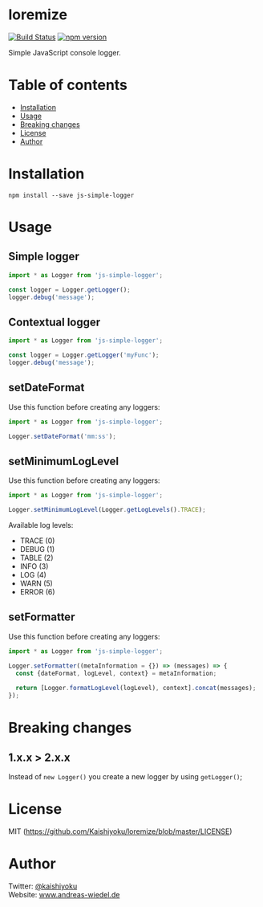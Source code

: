# loremize

[![Build Status](https://travis-ci.org/Kaishiyoku/js-simple-logger.svg?branch=master)](https://travis-ci.org/Kaishiyoku/js-simple-logger)
[![npm version](https://badge.fury.io/js/loremize.svg)](https://www.npmjs.com/package/js-simple-logger)

Simple JavaScript console logger.

Table of contents
=================
* [Installation](#installation)
* [Usage](#usage)
* [Breaking changes](#breaking-changes)
* [License](#license)
* [Author](#author)

Installation
============
`npm install --save js-simple-logger`

Usage
=====

Simple logger
-------------
```javascript
import * as Logger from 'js-simple-logger';

const logger = Logger.getLogger();
logger.debug('message');
```

Contextual logger
-----------------
```javascript
import * as Logger from 'js-simple-logger';

const logger = Logger.getLogger('myFunc');
logger.debug('message');
```

setDateFormat
-------------
Use this function before creating any loggers:

```javascript
import * as Logger from 'js-simple-logger';

Logger.setDateFormat('mm:ss');
```

setMinimumLogLevel
------------------
Use this function before creating any loggers:

```javascript
import * as Logger from 'js-simple-logger';

Logger.setMinimumLogLevel(Logger.getLogLevels().TRACE);
```

Available log levels:
- TRACE (0)
- DEBUG (1)
- TABLE (2)
- INFO (3)
- LOG (4)
- WARN (5)
- ERROR (6)

setFormatter
------------
Use this function before creating any loggers:

```javascript
import * as Logger from 'js-simple-logger';

Logger.setFormatter((metaInformation = {}) => (messages) => {
  const {dateFormat, logLevel, context} = metaInformation;
  
  return [Logger.formatLogLevel(logLevel), context].concat(messages);
});
```

Breaking changes
================

1.x.x > 2.x.x
-------------

Instead of `new Logger()` you create a new logger by using `getLogger()`;

License
=======
MIT (https://github.com/Kaishiyoku/loremize/blob/master/LICENSE)


Author
======
Twitter: [@kaishiyoku](https://twitter.com/kaishiyoku)  
Website: www.andreas-wiedel.de
